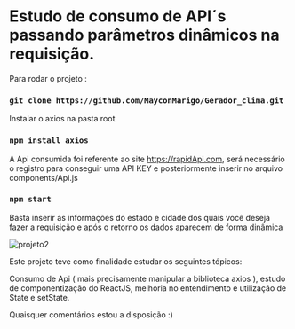 # Estudo de consumo de API´s passando parâmetros dinâmicos na requisição.

Para rodar o projeto :

### `git clone https://github.com/MayconMarigo/Gerador_clima.git`

Instalar o axios na pasta root

### `npm install axios`

A Api consumida foi referente ao site https://rapidApi.com, será necessário o registro para conseguir uma API KEY e posteriormente inserir no arquivo components/Api.js

### `npm start`

Basta inserir as informações do estado e cidade dos quais você deseja fazer a requisição e após o retorno os dados aparecem de forma dinâmica

![projeto2](https://user-images.githubusercontent.com/67290959/110052146-da0dac80-7d35-11eb-9b82-617128ee3a88.png)

Este projeto teve como finalidade estudar os seguintes tópicos:

Consumo de Api ( mais precisamente manipular a biblioteca axios ), estudo de componentização do ReactJS, melhoria no entendimento e utilização de State e setState.

Quaisquer comentários estou a disposição :) 
